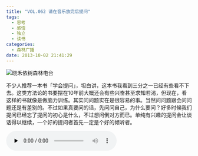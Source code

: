 ```yaml
---
title: "VOL.062 请在音乐放完后提问"
tags:
  - 思考
  - 感悟
  - 独立
  - 读书
categories:
  - 森林广播
date: 2013-10-02 21:41:29
---
```


![晓禾依树森林电台](../../../images/radiocover/radio_062.jpg) 

不少人推荐一本书「学会提问」，坦白讲，这本书我看到三分之一已经有些看不下去。这类方法论的书要摆在10年前大概还会有些兴奋甚至求知若渴，但现在，看这样的书就像是做脑力训练。其实问问题实在是很容易的事。当然问问题跟会问问题还是有差别的。不过如果真要问的话，先问问自己，为什么要问？好多时候我们提问已经忘了提问的初心是什么，不过想问倒对方而已。单纯有兴趣的提问会让谈话得以继续，一个好的提问者首先一定是个好的倾听者。   

<audio id="audio" controls="" preload="none">
  <source id="mp3" src="http://www.coletree.com/radio/coletree_radio_062.mp3">
</audio>